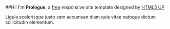 
##Hi! I'm **Prologue**, a 
[free](http://html5up.net/license)
 responsive
site template designed by [HTML5 UP](http://html5up.net)

Ligula scelerisque justo sem accumsan diam quis
vitae natoque dictum sollicitudin elementum.